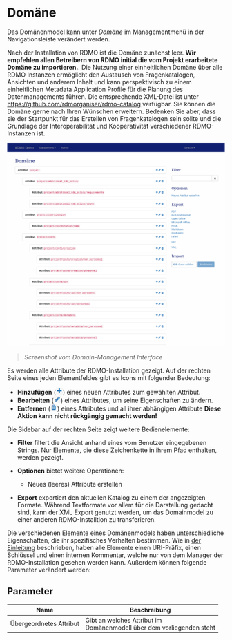# Domäne

Das Domänenmodel kann unter *Domäne* im Managementmenü in der Navigationsleiste verändert werden.

Nach der Installation von RDMO ist die Domäne zunächst leer. **Wir empfehlen allen Betreibern von RDMO initial die vom Projekt erarbeitete Domäne zu importieren.**. Die Nutzung einer einheitlichen Domäne über alle RDMO Instanzen ermöglicht den Austausch von Fragenkatalogen, Ansichten und anderem Inhalt und kann perspektivisch zu einem einheitlichen Metadata Application Profile für die Planung des Datenmanagements führen. Die entsprechende XML-Datei ist unter https://github.com/rdmorganiser/rdmo-catalog verfügbar. Sie können die Domäne gerne nach Ihren Wünschen erweitern. Bedenken Sie aber, dass sie der Startpunkt für das Erstellen von Fragenkatalogen sein sollte und die Grundlage der Interoperabilität und Kooperativität verschiedener RDMO-Instanzen ist.

![](../_static/img/screens/domaene.png)
> *Screenshot vom Domain-Management Interface*

Es werden alle Attribute der RDMO-Installation gezeigt. Auf der rechten Seite eines jeden Elementfeldes gibt es Icons mit folgender Bedeutung:

* **Hinzufügen** (![](../_static/img/icons/add.png)) eines neuen Attributes zum gewählten Attribut.
* **Bearbeiten** (![](../_static/img/icons/update.png)) eines Attributes, um seine Eigenschaften zu ändern.
* **Entfernen** (![](../_static/img/icons/delete.png)) eines Attributes und all ihrer abhängigen Attribute **Diese Aktion kann nicht rückgängig gemacht werden!**

Die Sidebar auf der rechten Seite zeigt weitere Bedienelemente:

* **Filter** filtert die Ansicht anhand eines vom Benutzer eingegebenen Strings. Nur Elemente, die diese Zeichenkette in ihrem Pfad enthalten, werden gezeigt.
* **Optionen** bietet weitere Operationen:

  * Neues (leeres) Attribute erstellen

* **Export** exportiert den aktuellen Katalog zu einem der angezeigten Formate. Während Textformate vor allem für die Darstellung gedacht sind, kann der XML Export genutzt werden, um das Domainmodel zu einer anderen RDMO-Installtion zu transferieren.

Die verschiedenen Elemente eines Domänenmodels haben unterschiedliche Eigenschaften, die ihr spezifisches Verhalten bestimmen. Wie in [der Einleitung](../../index.html) beschrieben, haben alle Elemente einen URI-Präfix, einen Schlüssel und einen internen Kommentar, welche nur von dem Manager der RDMO-Installation gesehen werden kann. Außerdem können folgende Parameter verändert werden:


## Parameter

|Name|Beschreibung|
|-|-|
|Übergeordnetes Attribut|Gibt an welches Attribut im<br>Domänenmodell über dem vorliegenden steht|

